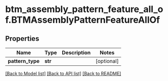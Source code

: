 # btm_assembly_pattern_feature_all_of.BTMAssemblyPatternFeatureAllOf

## Properties
Name | Type | Description | Notes
------------ | ------------- | ------------- | -------------
**pattern_type** | **str** |  | [optional] 

[[Back to Model list]](../README.md#documentation-for-models) [[Back to API list]](../README.md#documentation-for-api-endpoints) [[Back to README]](../README.md)


